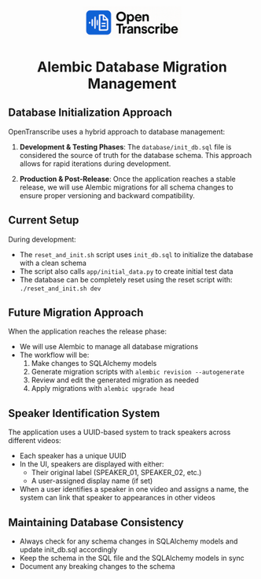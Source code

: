 <div align="center">
  <img src="../../assets/logo-banner.png" alt="OpenTranscribe Logo" width="200">
  
  # Alembic Database Migration Management
</div>

## Database Initialization Approach

OpenTranscribe uses a hybrid approach to database management:

1. **Development & Testing Phases**: The `database/init_db.sql` file is considered the source of truth for the database schema. This approach allows for rapid iterations during development.

2. **Production & Post-Release**: Once the application reaches a stable release, we will use Alembic migrations for all schema changes to ensure proper versioning and backward compatibility.

## Current Setup

During development:
- The `reset_and_init.sh` script uses `init_db.sql` to initialize the database with a clean schema
- The script also calls `app/initial_data.py` to create initial test data
- The database can be completely reset using the reset script with: `./reset_and_init.sh dev`

## Future Migration Approach

When the application reaches the release phase:
- We will use Alembic to manage all database migrations
- The workflow will be:
  1. Make changes to SQLAlchemy models
  2. Generate migration scripts with `alembic revision --autogenerate`
  3. Review and edit the generated migration as needed
  4. Apply migrations with `alembic upgrade head`

## Speaker Identification System

The application uses a UUID-based system to track speakers across different videos:
- Each speaker has a unique UUID
- In the UI, speakers are displayed with either:
  - Their original label (SPEAKER_01, SPEAKER_02, etc.)
  - A user-assigned display name (if set)
- When a user identifies a speaker in one video and assigns a name, the system can link that speaker to appearances in other videos

## Maintaining Database Consistency

- Always check for any schema changes in SQLAlchemy models and update init_db.sql accordingly
- Keep the schema in the SQL file and the SQLAlchemy models in sync
- Document any breaking changes to the schema
